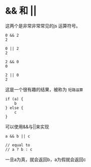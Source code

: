 # && 和 ||

这两个是非常非常常见的js 运算符号。

    0 && 2 
    2

    0 || 2
    2

    2 && 0
    0

    2 || 0
    2

这是一个很有趣的结果，被称为 `短路运算`

    if (a) {
        b
    } else {
        c
    }

可以使用&&与||来实现

    a && b || c

    // equal to 
    // a ? b : c

一旦a为真，就会返回b，a为假就会返回c